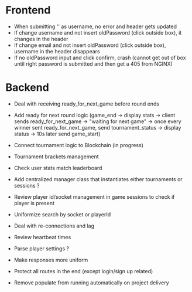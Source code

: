 # Frontend
- When submitting '' as username, no error and header gets updated
- If change username and not insert oldPassword (click outside box), it changes in the header
- If change email and not insert oldPassword (click outside box), username in the header disappears
- If no oldPassword input and click confirm, crash (cannot get out of box until right password is submitted and then get a 405 from NGINX)

# Backend
- Deal with receiving ready_for_next_game before round ends
- Add ready for next round logic (game_end -> display stats -> client sends ready_for_next_game -> "waiting for next game" -> once every winner sent ready_for_next_game, send tournament_status -> display status -> 10s later send game_start)
- Connect tournament logic to Blockchain (in progress)
- Tournament brackets management
- Check user stats match leaderboard

- Add centralized manager class that instantiates either tournaments or sessions ?
- Review player id/socket management in game sessions to check if player is present
- Uniformize search by socket or playerId
- Deal with re-connections and lag 
- Review heartbeat times

- Parse player settings ?
- Make responses more uniform
- Protect all routes in the end (except login/sign up related)
- Remove populate from running automatically on project delivery